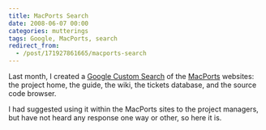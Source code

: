 ```yaml
---
title: MacPorts Search
date: 2008-06-07 00:00
categories: mutterings
tags: Google, MacPorts, search
redirect_from:
  - /post/171927861665/macports-search
---
```

Last month, I created a [Google Custom Search](http://www.google.com/coop/cse?cx=011837386708472035020:5lqtx6zp3qw) of the [MacPorts](http://www.macports.org/) websites: the project home, the  guide, the wiki, the tickets database, and the source code browser.

I had suggested using it within the MacPorts sites to the project managers, but have not heard any response one way or other, so here it is.
